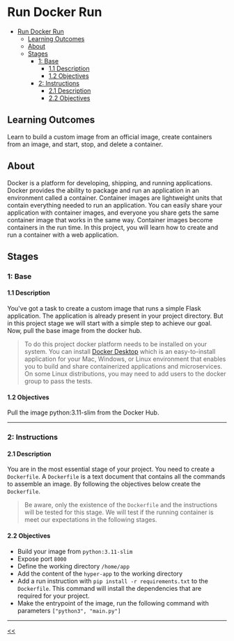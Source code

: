 # Run Docker Run

- [Run Docker Run](#run-docker-run)
  - [Learning Outcomes](#learning-outcomes)
  - [About](#about)
  - [Stages](#stages)
    - [1: Base](#1-base)
      - [1.1 Description](#11-description)
      - [1.2 Objectives](#12-objectives)
    - [2: Instructions](#2-instructions)
      - [2.1 Description](#21-description)
      - [2.2 Objectives](#22-objectives)

## Learning Outcomes
Learn to build a custom image from an official image, create containers from an image, and start, stop, and delete a container.

## About
Docker is a platform for developing, shipping, and running applications. Docker provides the ability to package and run an application in an environment called a container. Container images are lightweight units that contain everything needed to run an application. You can easily share your application with container images, and everyone you share gets the same container image that works in the same way. Container images become containers in the run time. In this project, you will learn how to create and run a container with a web application.

## Stages
### 1: Base
#### 1.1 Description
You've got a task to create a custom image that runs a simple Flask application. The application is already present in your project directory. But in this project stage we will start with a simple step to achieve our goal. Now, pull the base image from the docker hub.

>To do this project docker platform needs to be installed on your system. You can install [Docker Desktop](https://docs.docker.com/desktop/) which is an easy-to-install application for your Mac, Windows, or Linux environment that enables you to build and share containerized applications and microservices.
On some Linux distributions, you may need to add users to the docker group to pass the tests.

#### 1.2 Objectives
Pull the image python:3.11-slim from the Docker Hub.

<hr/>

### 2: Instructions
#### 2.1 Description
You are in the most essential stage of your project. You need to create a `Dockerfile`. A `Dockerfile` is a text document that contains all the commands to assemble an image. By following the objectives below create the `Dockerfile`.

>Be aware, only the existence of the `Dockerfile` and the instructions will be tested for this stage. We will test if the running container is meet our expectations in the following stages.

#### 2.2 Objectives
- Build your image from `python:3.11-slim`
- Expose port `8000`
- Define the working directory `/home/app`
- Add the content of the `hyper-app` to the working directory
- Add a run instruction with `pip install -r requirements.txt` to the `Dockerfile`. This command will install the dependencies that are required for your project.
- Make the entrypoint of the image, run the following command with parameters `["python3", "main.py"]`

<hr/>

[<<](../../README.md#docker)

